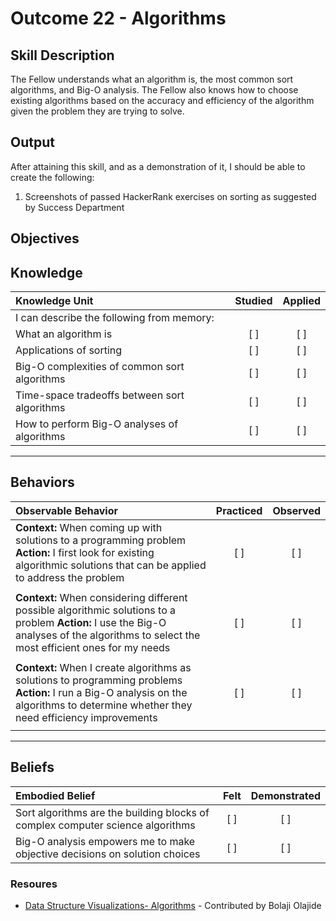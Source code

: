 # Outcome 22 - Algorithms

**Skill Description**
----------
The Fellow understands what an algorithm is, the most common sort algorithms, and Big-O analysis. The Fellow also knows how to choose existing algorithms based on the accuracy and efficiency of the algorithm given the problem they are trying to solve.


**Output**
----------
After attaining this skill, and as a demonstration of it, I should be able to create the following:

1. Screenshots of passed HackerRank exercises on sorting as suggested by Success Department


**Objectives**
----------
## **Knowledge**


| Knowledge Unit   |      Studied      | Applied |
|:-------------|:------------------:|:--------:|
| I can describe the following from memory: | | |
| What an algorithm is | [ ] | [ ]  |
| Applications of sorting | [ ] | [ ]  |
| Big-O complexities of common sort algorithms | [ ] | [ ]  |
| Time-space tradeoffs between sort algorithms | [ ] | [ ]  |
| How to perform Big-O analyses of algorithms | [ ] | [ ]  |


----------


## **Behaviors**

| Observable Behavior   |      Practiced      | Observed |
|:-------------|:------------------:|:--------:|
| **Context:** When coming up with solutions to a programming problem **Action:** I first look for existing algorithmic solutions that can be applied to address the problem | [ ] | [ ] |
| | | |
| **Context:** When considering different possible algorithmic solutions to a problem **Action:** I use the Big-O analyses of the algorithms to select the most efficient ones for my needs | [ ] | [ ] |
| | | |
| **Context:** When I create algorithms as solutions to programming problems **Action:** I run a Big-O analysis on the algorithms to determine whether they need efficiency improvements| [ ] | [ ] |
| | | |


----------


## **Beliefs**

| Embodied Belief   |      Felt      | Demonstrated |
|:-------------|:------------------:|:--------:|
| Sort algorithms are the building blocks of complex computer science algorithms | [ ] | [ ] |
| Big-O analysis empowers me to make objective decisions on solution choices | [ ] | [ ] |


### Resoures

- [Data Structure Visualizations- Algorithms](https://www.goodreads.com/book/show/22847284-grokking-algorithms-an-illustrated-guide-for-programmers-and-other-curio) - Contributed by Bolaji Olajide
